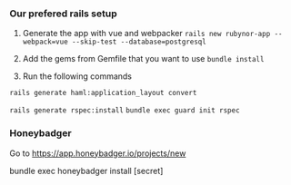 ### Our prefered rails setup

1. Generate the app with vue and webpacker
`rails new rubynor-app --webpack=vue --skip-test --database=postgresql`

2. Add the gems from Gemfile that you want to use
`bundle install`

3. Run the following commands


`rails generate haml:application_layout convert`

`rails generate rspec:install`
`bundle exec guard init rspec`

### Honeybadger
Go to https://app.honeybadger.io/projects/new

bundle exec honeybadger install [secret]
